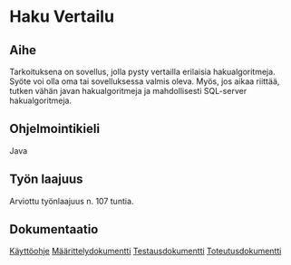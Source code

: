 # Haku Vertailu

## Aihe
Tarkoituksena on sovellus, jolla pysty vertailla erilaisia hakualgoritmeja. Syöte voi olla oma tai sovelluksessa valmis oleva.
Myös, jos aikaa riittää, tutken vähän javan hakualgoritmeja ja mahdollisesti SQL-server hakualgoritmeja.

## Ohjelmointikieli
Java
## Työn laajuus
Arviottu työnlaajuus n. 107 tuntia.
## Dokumentaatio
[Käyttöohje]( https://github.com/olegTervo/hakuVertailu/blob/master/Dokumentaatio/Kayttoohje.md )
[Määrittelydokumentti]( https://github.com/olegTervo/hakuVertailu/blob/master/Dokumentaatio/Maarittelydokumentti.md )
[Testausdokumentti]( https://github.com/olegTervo/hakuVertailu/blob/master/Dokumentaatio/Testausdokumentti.md )
[Toteutusdokumentti]( https://github.com/olegTervo/hakuVertailu/blob/master/Dokumentaatio/Toteutusdokumentti.md )
